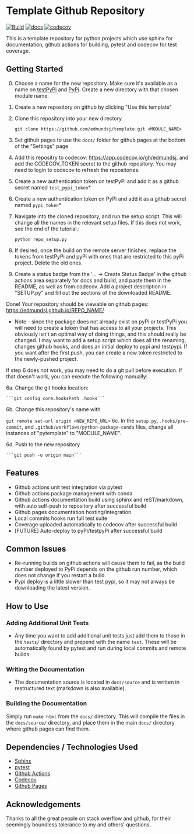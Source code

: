 # Template Github Repository
[![Build](https://github.com/edmundsj/template/actions/workflows/python-package-conda.yml/badge.svg)](https://github.com/edmundsj/template/actions/workflows/python-package-conda.yml) [![docs](https://github.com/edmundsj/template/actions/workflows/build-docs.yml/badge.svg)](https://github.com/edmundsj/template/actions/workflows/build-docs.yml ) [![codecov](https://codecov.io/gh/edmundsj/tabularasa/branch/main/graph/badge.svg?token=7L4PK4K0P3)](https://codecov.io/gh/edmundsj/tabularasa)

This is a template repository for python projects which use sphinx for
documentation, github actions for building, pytest and codecov for test
coverage.


## Getting Started
0. Choose a name for the new repository. Make sure it's available as a name on [testPyPi](https://test.pypi.org/)
  and [PyPi](https://pypi.org/). Create a new directory with that chosen module name.

1. Create a new repository on github by clicking "Use this template"


2. Clone this repository into your new directory

    ```git clone https://github.com/edmundsj/template.git <MODULE_NAME>```

2. Set github pages to use the ``docs/`` folder for github pages at the bottom of the "Settings" page

3. Add this repositry to codecov: https://app.codecov.io/gh/edmundsj, and add the CODECOV_TOKEN secret to the github repository. You may need to login to codecov to refresh the repositories.

4. Create a new authentication token on testPyPi and add it as a github secret named ``test_pypi_token``\*

5. Create a new authentication token on PyPi and add it as a github secret named ``pypi_token``\*

6. Navigate into the cloned repository, and run the setup script. This will change all the names in the relevant setup files. If this does not work, see the end of the tutorial.:

    ```python repo_setup.py```

7. If desired, once the build on the remote server finishes, replace the tokens from testPyPi and pyPi with ones that are restricted to this pyPi project. Delete the old ones.
8. Create a status badge from the '... -> Create Status Badge' in the github actions area separately for docs and build, and paste them in the README, as well as from codecov. Add a project description in "SETUP.py" and fill out the sections of the downloaded README.


Done! Your repository should be viewable on github pages: 
https://edmundsj.github.io/REPO_NAME/

* Note - since the package does not already exist on pyPi or testPyPi you will need to create a token that has access to all your projects. This obviously isn't an optimal way of doing things, and this should really be changed. I may want to add a setup script which does all the renaming, changes github hooks, and does an initial deploy to pypi and testpypi. If you want after the first push, you can create a new token restricted to the newly-pushed project.

If step 6 does not work, you may need to do a git pull before execution. If that doesn't work, you can execute the following manually:

6a. Change the git hooks location:

    ```git config core.hooksPath .hooks```
6b. Change this repository's name with 

   ```git remote set-url origin <NEW_REPO_URL>```
6c. In the ``setup.py``, ``.hooks/pre-commit``, and ``.github/workflows/python-package-conda`` files, change all instances of "pytemplate" to "MODULE_NAME". 

6d. Push to the new repository 

    ```git push -u origin main```

## Features

- Github actions unit test integration via pytest
- Github actions package management with conda
- Github actions documentation build using sphinx and reST/markdown, with auto
self-push to repository after successful build
- Github pages documentation hosting/integration
- Local commits hooks run full test suite
- Coverage uploaded automatically to codecov after successful build
- [FUTURE] Auto-deploy to pyPi/testpyPi after successful build

## Common Issues
- Re-running builds on github actions will cause them to fail, as the build number deployed to PyPi depends on the github run number, which does not change if you restart a build.
- Pypi deploy is a little slower than test pypi, so it may not always be downloading the latest version.


## How to Use
### Adding Additional Unit Tests
- Any time you want to add additional unit tests just add them to those in the
``tests/`` directory and prepend with the name ``test``. These will be
automatically found by pytest and run during local commits and remote builds.

### Writing the Documentation
- The documentation source is located in ``docs/source`` and is written in
restructured text (markdown is also available).

### Building the Documentation
Simply run ``make html`` from the ``docs/`` directory. This will compile the
files in the ``docs/source/`` directory, and place them in the main ``docs/``
directory where github pages can find them.

## Dependencies / Technologies Used
- [Sphinx](http://www.sphinx-doc.org/)
- [pytest](https://docs.pytest.org/en/stable/index.html)
- [Github Actions](https://github.com/features/actions)
- [Codecov](https://codecov.io/)
- [Github Pages](https://pages.github.com/)

## Acknowledgements
Thanks to all the great people on stack overflow and github, for their
seemingly boundless tolerance to my and others' questions. 
